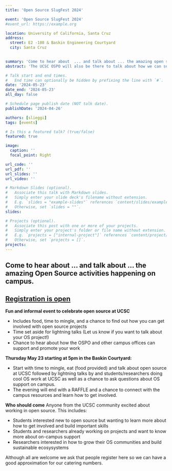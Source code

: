 ```yaml
---
title: 'Open Source SlugFest 2024'

event: 'Open Source SlugFest 2024'
#event_url: https://example.org

location: University of California, Santa Cruz
address:
  street: E2 -180 & Baskin Engineering Courtyard
  city: Santa Cruz
 

summary: 'Come to hear about  ... and talk about ... the amazing open source activities happening on campus.'
abstract: 'The UCSC OSPO will also be there to talk about how we can support your open source projects and help you contribute to innovative projects.'

# Talk start and end times.
#   End time can optionally be hidden by prefixing the line with `#`.
date: '2024-05-23'
date_end: '2024-05-23'
all_day: false

# Schedule page publish date (NOT talk date).
publishDate: '2024-04-26'

authors: [slieggi]
tags: [events]

# Is this a featured talk? (true/false)
featured: true

image:
  caption: ''
  focal_point: Right

url_code: ''
url_pdf: ''
url_slides: ''
url_video: ''

# Markdown Slides (optional).
#   Associate this talk with Markdown slides.
#   Simply enter your slide deck's filename without extension.
#   E.g. `slides = "example-slides"` references `content/slides/example-slides.md`.
#   Otherwise, set `slides = ""`.
slides:

# Projects (optional).
#   Associate this post with one or more of your projects.
#   Simply enter your project's folder or file name without extension.
#   E.g. `projects = ["internal-project"]` references `content/project/deep-learning/index.md`.
#   Otherwise, set `projects = []`.
projects:
---
```




## Come to hear about  ... and talk about ... the amazing Open Source activities happening on campus.

## [Registration is open](https://docs.google.com/forms/d/e/1FAIpQLSdqdPz8vxGCC25yIdYPdfs4hAyuLN8PWYy1gVkFArHNjcLwBw/viewform?usp=sf_link)

**Fun and informal event to celebrate open source at UCSC**
- Includes food, time to mingle, and a chance to find out how you can get involved with open source projects
- Time set aside for lightning talks (Let us know if you want to talk about your OS project!)
- Chance to hear about how the OSPO and other campus offices can support and promote your work

  
**Thursday May 23 starting at 5pm in the Baskin Courtyard:** 
- Start with time to mingle, eat (food provided) and talk about open source at UCSC followed by lightning talks by and students/researchers doing cool OS work at UCSC as well as a chance to ask questions about OS support on campus.
- The evening will end with a RAFFLE and a chance to connect with the campus resources and learn how to get involved. 

**Who should come**
Anyone from the UCSC community excited about working in open source. This includes:
- Students interested  new to open source but wanting to learn more about how to get involved and build important skills
- Students and researchers already working on projects and want to know more about on-campus support
- Researchers interested in how to grow their OS communities and build sustainable ecosysystems

Although all are welcome we ask that people register here so we can have a good approximation for our catering numbers.  



